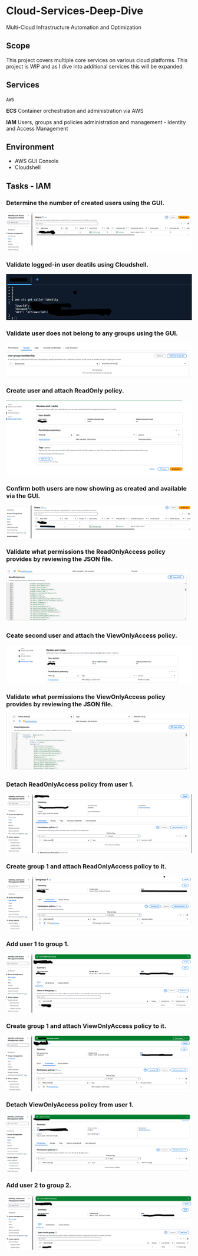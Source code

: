 # Cloud-Services-Deep-Dive
Multi-Cloud Infrastructure Automation and Optimization

## Scope
This project covers multiple core services on various cloud platforms. This project is WIP and as I dive into additional services this will be expanded.

## Services
`AWS`

**ECS** Container orchestration and administration via AWS

**IAM** Users, groups and policies administration and management - Identity and Access Management

## Environment
- AWS GUI Console
- Cloudshell
  
## Tasks - IAM

### Determine the number of created users using the GUI.
![Step1](images/step1.png)

### Validate logged-in user deatils using Cloudshell.
![Step2](images/step2.png)

### Validate user does not belong to any groups using the GUI.
![Step3](images/step3.png)

### Create user and attach ReadOnly policy.
![Step4](images/step4.png)

### Confirm both users are now showing as created and available via the GUI.
![Step5](images/step5.png)

### Validate what permissions the ReadOnlyAccess policy provides by reviewing the JSON file.
![Step6](images/step6.png)

### Ceate second user and attach the ViewOnlyAccess policy.
![Step7](images/step7.png)

### Validate what permissions the ViewOnlyAccess policy provides by reviewing the JSON file.
![Step8](images/step8.png)

### Detach ReadOnlyAccess policy from user 1.
![Step9](images/step9.png)

### Create group 1 and attach ReadOnlyAccess policy to it.
![Step10](images/step10.png)

### Add user 1 to group 1.
![Step11](images/step11.png)

### Create group 1 and attach ViewOnlyAccess policy to it.
![Step12](images/step12.png)

### Detach ViewOnlyAccess policy from user 1.
![Step13](images/step13.png)

### Add user 2 to group 2.
![Step14](images/step14.png)
